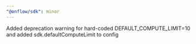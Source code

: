 ```yaml
---
"@onflow/sdk": minor
---
```


Added deprecation warning for hard-coded DEFAULT_COMPUTE_LIMIT=10 and added sdk.defaultComputeLimit to config
